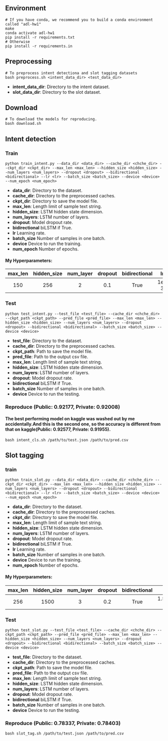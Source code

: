 ## Environment
```shell
# If you have conda, we recommend you to build a conda environment called "adl-hw1"
make
conda activate adl-hw1
pip install -r requirements.txt
# Otherwise
pip install -r requirements.in
```

## Preprocessing
```shell
# To preprocess intent detectiona and slot tagging datasets
bash preprocess.sh <intent_data_dir> <test_data_dir>
```
* **intent_data_dir**: Directory to the intent dataset.
* **slot_data_dir**: Directory to the slot dataset.

## Download
```shell
# To download the models for reproducing.
bash download.sh
```

## Intent detection

### Train
```shell
python train_intent.py --data_dir <data_dir> --cache_dir <chche_dir> --ckpt_dir <ckpt_dir> --max_len <max_len> --hidden_size <hidden_size> --num_layers <num_layers> --dropout <dropout> --bidirectional <bidirectional> --lr <lr> --batch_size <batch_size> --device <device> --num_epoch <num_epoch>
```
* **data_dir**: Directory to the dataset.
* **cache_dir**: Directory to the preprocessed caches.
* **ckpt_dir**: Directory to save the model file.
* **max_len**: Length limit of sample text string.
* **hidden_size**: LSTM hidden state dimension.
* **num_layers**: LSTM number of layers.
* **dropout**: Model dropout rate.
* **bidirectional** biLSTM if True.
* **lr** Learning rate.
* **batch_size** Number of samples in one batch.
* **device** Device to run the training.
* **num_epoch** Number of epochs.
#### My Hyperparameters:
|max_len|hidden_size|num_layer|dropout|bidirectional|lr|batch_size|num_epoch|
|:-:|:-:|:-:|:-:|:-:|:-:|:-:|:-:|
|150|256|2|0.1|True|1e-3|64|150|


### Test
```shell
python test_intent.py --test_file <test_file> --cache_dir <chche_dir> --ckpt_path <ckpt_path> --pred_file <pred_file> --max_len <max_len> --hidden_size <hidden_size> --num_layers <num_layers> --dropout <dropout> --bidirectional <bidirectional> --batch_size <batch_size> --device <device>
```
* **test_file**: Directory to the dataset.
* **cache_dir**: Directory to the preprocessed caches.
* **ckpt_path**: Path to save the model file.
* **pred_file**: Path to the output csv file.
* **max_len**: Length limit of sample text string.
* **hidden_size**: LSTM hidden state dimension.
* **num_layers**: LSTM number of layers.
* **dropout**: Model dropout rate.
* **bidirectional** biLSTM if True.
* **batch_size** Number of samples in one batch.
* **device** Device to run the testing.

### Reproduce (Public: 0.92177, Private: 0.92008)
#### The best performing model on kaggle was washed out by me accidentally.And this is the second one, so the accuracy is different from that on kaggle(Public: 0.92577, Private: 0.91955).
```shell
bash intent_cls.sh /path/to/test.json /path/to/pred.csv
```

## Slot tagging

### train
```shell
python train_slot.py --data_dir <data_dir> --cache_dir <chche_dir> --ckpt_dir <ckpt_dir> --max_len <max_len> --hidden_size <hidden_size> --num_layers <num_layers> --dropout <dropout> --bidirectional <bidirectional> --lr <lr> --batch_size <batch_size> --device <device> --num_epoch <num_epoch>
```
* **data_dir**: Directory to the dataset.
* **cache_dir**: Directory to the preprocessed caches.
* **ckpt_dir**: Directory to save the model file.
* **max_len**: Length limit of sample text string.
* **hidden_size**: LSTM hidden state dimension.
* **num_layers**: LSTM number of layers.
* **dropout**: Model dropout rate.
* **bidirectional** biLSTM if True.
* **lr** Learning rate.
* **batch_size** Number of samples in one batch.
* **device** Device to run the training.
* **num_epoch** Number of epochs.
#### My Hyperparameters:
|max_len|hidden_size|num_layer|dropout|bidirectional|lr|batch_size|num_epoch|
|:-:|:-:|:-:|:-:|:-:|:-:|:-:|:-:|
|256|1500|3|0.2|True|1.5*1e-3|64|100|

### Test
```shell
python test_slot.py --test_file <test_file> --cache_dir <chche_dir> --ckpt_path <ckpt_path> --pred_file <pred_file> --max_len <max_len> --hidden_size <hidden_size> --num_layers <num_layers> --dropout <dropout> --bidirectional <bidirectional> --batch_size <batch_size> --device <device>
```
* **test_file**: Directory to the dataset.
* **cache_dir**: Directory to the preprocessed caches.
* **ckpt_path**: Path to save the model file.
* **pred_file**: Path to the output csv file.
* **max_len**: Length limit of sample text string.
* **hidden_size**: LSTM hidden state dimension.
* **num_layers**: LSTM number of layers.
* **dropout**: Model dropout rate.
* **bidirectional** biLSTM if True.
* **batch_size** Number of samples in one batch.
* **device** Device to run the testing.

### Reproduce (Public: 0.78337, Private: 0.78403)
```shell
bash slot_tag.sh /path/to/test.json /path/to/pred.csv
```